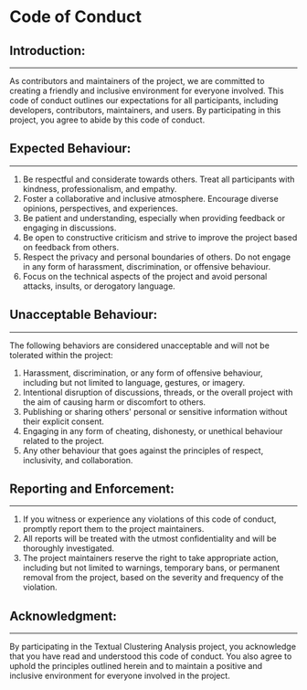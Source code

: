 # Code of Conduct

## Introduction:

---

As contributors and maintainers of the project, we are committed to creating a friendly and inclusive environment for everyone involved. This code of conduct outlines our expectations for all participants, including developers, contributors, maintainers, and users. By participating in this project, you agree to abide by this code of conduct.

## Expected Behaviour:

---

1. Be respectful and considerate towards others. Treat all participants with kindness, professionalism, and empathy.
2. Foster a collaborative and inclusive atmosphere. Encourage diverse opinions, perspectives, and experiences.
3. Be patient and understanding, especially when providing feedback or engaging in discussions.
4. Be open to constructive criticism and strive to improve the project based on feedback from others.
5. Respect the privacy and personal boundaries of others. Do not engage in any form of harassment, discrimination, or offensive behaviour.
6. Focus on the technical aspects of the project and avoid personal attacks, insults, or derogatory language.

## Unacceptable Behaviour:

---

The following behaviors are considered unacceptable and will not be tolerated within the project:

1. Harassment, discrimination, or any form of offensive behaviour, including but not limited to language, gestures, or imagery.
2. Intentional disruption of discussions, threads, or the overall project with the aim of causing harm or discomfort to others.
3. Publishing or sharing others' personal or sensitive information without their explicit consent.
4. Engaging in any form of cheating, dishonesty, or unethical behaviour related to the project.
5. Any other behaviour that goes against the principles of respect, inclusivity, and collaboration.

## Reporting and Enforcement:

---

1. If you witness or experience any violations of this code of conduct, promptly report them to the project maintainers.
2. All reports will be treated with the utmost confidentiality and will be thoroughly investigated.
3. The project maintainers reserve the right to take appropriate action, including but not limited to warnings, temporary bans, or permanent removal from the project, based on the severity and frequency of the violation.

## Acknowledgment:

---

By participating in the Textual Clustering Analysis project, you acknowledge that you have read and understood this code of conduct. You also agree to uphold the principles outlined herein and to maintain a positive and inclusive environment for everyone involved in the project.
